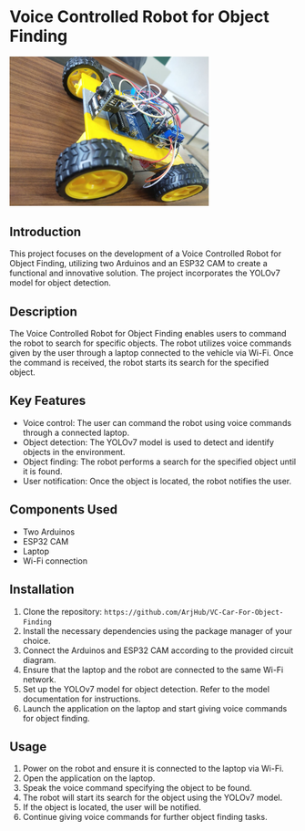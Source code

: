 # Voice Controlled Robot for Object Finding
<img src="https://github.com/ArjHub/VC-Car-For-Object-Finding/blob/main/Pic.jpg" alt="Picture" width="350">

## Introduction

This project focuses on the development of a Voice Controlled Robot for Object Finding, utilizing two Arduinos and an ESP32 CAM to create a functional and innovative solution. The project incorporates the YOLOv7 model for object detection.

## Description

The Voice Controlled Robot for Object Finding enables users to command the robot to search for specific objects. The robot utilizes voice commands given by the user through a laptop connected to the vehicle via Wi-Fi. Once the command is received, the robot starts its search for the specified object.

## Key Features

- Voice control: The user can command the robot using voice commands through a connected laptop.
- Object detection: The YOLOv7 model is used to detect and identify objects in the environment.
- Object finding: The robot performs a search for the specified object until it is found.
- User notification: Once the object is located, the robot notifies the user.

## Components Used

- Two Arduinos
- ESP32 CAM
- Laptop
- Wi-Fi connection

## Installation

1. Clone the repository: `https://github.com/ArjHub/VC-Car-For-Object-Finding`
2. Install the necessary dependencies using the package manager of your choice.
3. Connect the Arduinos and ESP32 CAM according to the provided circuit diagram.
4. Ensure that the laptop and the robot are connected to the same Wi-Fi network.
5. Set up the YOLOv7 model for object detection. Refer to the model documentation for instructions.
6. Launch the application on the laptop and start giving voice commands for object finding.

## Usage

1. Power on the robot and ensure it is connected to the laptop via Wi-Fi.
2. Open the application on the laptop.
3. Speak the voice command specifying the object to be found.
4. The robot will start its search for the object using the YOLOv7 model.
5. If the object is located, the user will be notified.
6. Continue giving voice commands for further object finding tasks.



